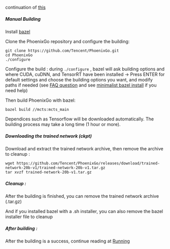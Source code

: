 continuation of [this](/README.md/#building---possibility-b--manual-steps-for-other-use)

##### Manual Building

Install [bazel](https://docs.bazel.build/versions/master/install.html)

Clone the PhoenixGo repository and configure the building:

```
git clone https://github.com/Tencent/PhoenixGo.git
cd PhoenixGo
./configure
```

Configure the build : during `./configure` , bazel will ask building options
and where CUDA, cuDNN, and TensorRT have been installed -> Press ENTER for default
settings and choose the building options you want, and modify paths if needed 
(see [FAQ question](/README.md/#12-i-am-getting-errors-during-bazel-configure-bazel-building-andor-running-phoenixgo-engine) 
and see [minimalist bazel install](/docs/minimalist-bazel-install.md) if you need help)

Then build PhoenixGo with bazel:

```
bazel build //mcts:mcts_main
```

Dependices such as Tensorflow will be downloaded automatically. The building process may take a long time (1 hour or more).

##### Downloading the trained network (ckpt)

Download and extract the trained network archive, then remove the archive to cleanup :

```
wget https://github.com/Tencent/PhoenixGo/releases/download/trained-network-20b-v1/trained-network-20b-v1.tar.gz
tar xvzf trained-network-20b-v1.tar.gz
```

##### Cleanup : 

After the building is finished, you can remove the trained network archive (.tar.gz)

And if you installed bazel with a .sh installer, you can also remove the bazel installer file to cleanup

##### After building :

After the building is a success, continue reading at [Running](README.md/#running)
